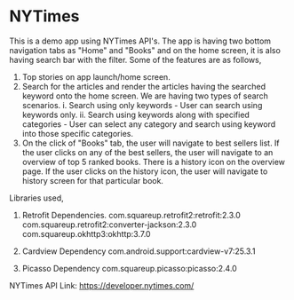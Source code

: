 # NYTimes

This is a demo app using NYTimes API's. The app is having two bottom navigation tabs as "Home" and "Books" and on the home screen, it is also having search bar with the filter. Some of the features are as follows,
1. Top stories on app launch/home screen.
2. Search for the articles and render the articles having the searched keyword onto the home screen. We are having two types of search scenarios.
i.  Search using only keywords - User can search using keywords only.
ii. Search using keywords along with specified categories - User can select any category and search using keyword into those specific categories.
3. On the click of "Books" tab, the user will navigate to best sellers list. If the user clicks on any of the best sellers, the user will navigate to an overview of top 5 ranked books. There is a history icon on the overview page. If the user clicks on the history icon, the user will navigate to history screen for that particular book.

Libraries used,

1. Retrofit Dependencies.
com.squareup.retrofit2:retrofit:2.3.0
com.squareup.retrofit2:converter-jackson:2.3.0
com.squareup.okhttp3:okhttp:3.7.0

2. Cardview Dependency
com.android.support:cardview-v7:25.3.1

3. Picasso Dependency
com.squareup.picasso:picasso:2.4.0

NYTimes API Link: https://developer.nytimes.com/ 
